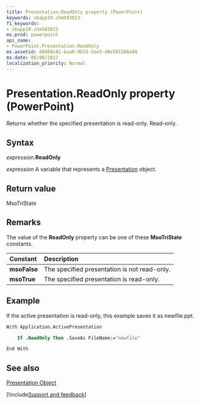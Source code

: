 ```yaml
---
title: Presentation.ReadOnly property (PowerPoint)
keywords: vbapp10.chm583023
f1_keywords:
- vbapp10.chm583023
ms.prod: powerpoint
api_name:
- PowerPoint.Presentation.ReadOnly
ms.assetid: d0d69c81-baa0-9b33-5ee3-d8e581508a88
ms.date: 06/08/2017
localization_priority: Normal
---
```



# Presentation.ReadOnly property (PowerPoint)

Returns whether the specified presentation is read-only. Read-only.


## Syntax

_expression_.**ReadOnly**

_expression_ A variable that represents a [Presentation](PowerPoint.Presentation.md) object.


## Return value

MsoTriState


## Remarks

The value of the  **ReadOnly** property can be one of these **MsoTriState** constants.



|Constant|Description|
|:-----|:-----|
|**msoFalse**| The specified presentation is not read-only.|
|**msoTrue**| The specified presentation is read-only.|

## Example

If the active presentation is read-only, this example saves it as newfile.ppt.


```vb
With Application.ActivePresentation

    If .ReadOnly Then .SaveAs FileName:="newfile"

End With
```


## See also


[Presentation Object](PowerPoint.Presentation.md)

[!include[Support and feedback](~/includes/feedback-boilerplate.md)]